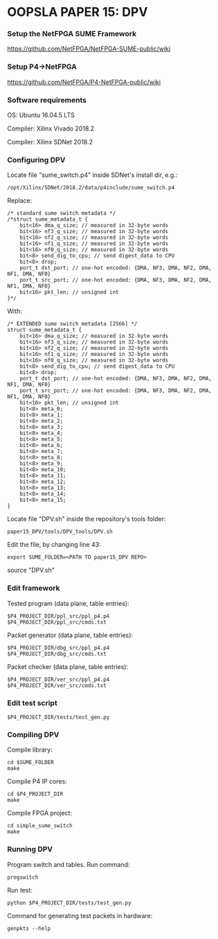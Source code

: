 # OOPSLA PAPER 15: DPV

### Setup the NetFPGA SUME Framework

https://github.com/NetFPGA/NetFPGA-SUME-public/wiki

### Setup P4->NetFPGA

https://github.com/NetFPGA/P4-NetFPGA-public/wiki

### Software requirements

OS: Ubuntu 16.04.5 LTS

Compiler: Xilinx Vivado 2018.2

Compiler: Xilinx SDNet 2018.2

### Configuring DPV

Locate file "sume_switch.p4" inside SDNet's install dir, e.g.:

```
/opt/Xilinx/SDNet/2018.2/data/p4include/sume_switch.p4
```

Replace:

```
/* standard sume switch metadata */
/*struct sume_metadata_t {
    bit<16> dma_q_size; // measured in 32-byte words
    bit<16> nf3_q_size; // measured in 32-byte words
    bit<16> nf2_q_size; // measured in 32-byte words
    bit<16> nf1_q_size; // measured in 32-byte words
    bit<16> nf0_q_size; // measured in 32-byte words
    bit<8> send_dig_to_cpu; // send digest_data to CPU
    bit<8> drop;
    port_t dst_port; // one-hot encoded: {DMA, NF3, DMA, NF2, DMA, NF1, DMA, NF0}
    port_t src_port; // one-hot encoded: {DMA, NF3, DMA, NF2, DMA, NF1, DMA, NF0}
    bit<16> pkt_len; // unsigned int
}*/
```

With:

```
/* EXTENDED sume switch metadata [256b] */
struct sume_metadata_t {
    bit<16> dma_q_size; // measured in 32-byte words
    bit<16> nf3_q_size; // measured in 32-byte words
    bit<16> nf2_q_size; // measured in 32-byte words
    bit<16> nf1_q_size; // measured in 32-byte words
    bit<16> nf0_q_size; // measured in 32-byte words
    bit<8> send_dig_to_cpu; // send digest_data to CPU
    bit<8> drop;
    port_t dst_port; // one-hot encoded: {DMA, NF3, DMA, NF2, DMA, NF1, DMA, NF0}
    port_t src_port; // one-hot encoded: {DMA, NF3, DMA, NF2, DMA, NF1, DMA, NF0}
    bit<16> pkt_len; // unsigned int
    bit<8> meta_0;
    bit<8> meta_1;
    bit<8> meta_2;
    bit<8> meta_3;
    bit<8> meta_4;
    bit<8> meta_5;
    bit<8> meta_6;
    bit<8> meta_7;
    bit<8> meta_8;
    bit<8> meta_9;
    bit<8> meta_10;
    bit<8> meta_11;
    bit<8> meta_12;
    bit<8> meta_13;
    bit<8> meta_14;
    bit<8> meta_15;
}
```

Locate file "DPV.sh" inside the repository's tools folder:

```
paper15_DPV/tools/DPV_tools/DPV.sh
```

Edit the file, by changing line 43:

```
export SUME_FOLDER=<PATH TO paper15_DPV REPO>
```

source "DPV.sh"

### Edit framework

Tested program (data plane, table entries):

```
$P4_PROJECT_DIR/ppl_src/ppl_p4.p4
$P4_PROJECT_DIR/ppl_src/cmds.txt
```

Packet generator (data plane, table entries):

```
$P4_PROJECT_DIR/dbg_src/ppl_p4.p4
$P4_PROJECT_DIR/dbg_src/cmds.txt
```

Packet checker (data plane, table entries):

```
$P4_PROJECT_DIR/ver_src/ppl_p4.p4
$P4_PROJECT_DIR/ver_src/cmds.txt
```

### Edit test script

```
$P4_PROJECT_DIR/tests/test_gen.py
```

### Compiling DPV

Compile library:

```
cd $SUME_FOLDER
make
```

Compile P4 IP cores:

```
cd $P4_PROJECT_DIR
make
```

Compile FPGA project:

```
cd simple_sume_switch
make
```

### Running DPV

Program switch and tables. Run command:

```
progswitch
```

Run test:

```
python $P4_PROJECT_DIR/tests/test_gen.py
```

Command for generating test packets in hardware:

```
genpkts --help
```
